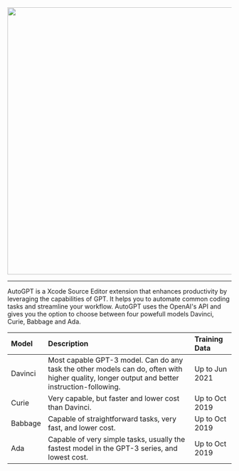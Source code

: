 <div align="center">
  <img src="https://user-images.githubusercontent.com/26815443/220186824-96a525aa-64c4-48a9-bfc1-693521fa74c6.png" width="600"/>
</div>

--------

AutoGPT is a Xcode Source Editor extension that enhances productivity by leveraging the capabilities of GPT. It helps you to automate common coding tasks and streamline your workflow. AutoGPT uses the OpenAI's API and gives you the option to choose between four powefull models Davinci, Curie, Babbage and Ada.

| Model | Description    | Training Data    |
| :---   | :- | :--- |
| Davinci | Most capable GPT-3 model. Can do any task the other models can do, often with higher quality, longer output and better instruction-following. | Up to Jun 2021  |
| Curie | Very capable, but faster and lower cost than Davinci. | Up to Oct 2019  |
| Babbage | Capable of straightforward tasks, very fast, and lower cost. | Up to Oct 2019 |
| Ada | Capable of very simple tasks, usually the fastest model in the GPT-3 series, and lowest cost. | Up to Oct 2019  |
